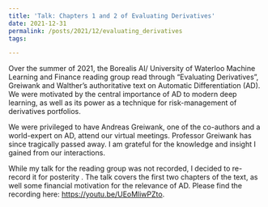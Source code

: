 ```yaml
---
title: 'Talk: Chapters 1 and 2 of Evaluating Derivatives'
date: 2021-12-31
permalink: /posts/2021/12/evaluating_derivatives
tags:

---
```

Over the summer of 2021, the Borealis AI/ University of Waterloo Machine Learning and Finance reading group read through “Evaluating Derivatives”, Greiwank and Walther’s authoritative text on Automatic Differentiation (AD).  We were motivated by the central importance of AD to modern deep learning, as well as its power as a technique for risk-management of derivatives portfolios.

We were privileged to have Andreas Greiwank, one of the co-authors and a world-expert on AD, attend our virtual meetings.  Professor Greiwank has since tragically passed away.  I am grateful for the knowledge and insight I gained from our interactions.

While my talk for the reading group was not recorded, I decided to re-record it for posterity .  The talk covers the first two chapters of the text, as well some financial motivation for the relevance of AD. Please find the recording here: https://youtu.be/UEoMliwPZto.
